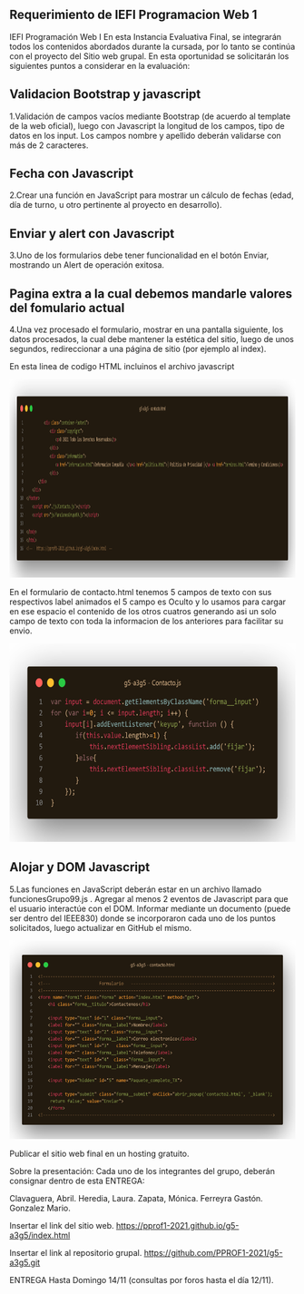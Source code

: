 ## Requerimiento de IEFI Programacion Web 1
IEFI Programación Web I 
En esta Instancia Evaluativa Final, se integrarán todos los contenidos abordados durante la cursada, por lo tanto se continúa con el proyecto del Sitio web grupal. En esta oportunidad se solicitarán los siguientes puntos a considerar en la evaluación:

## Validacion Bootstrap y javascript
1.Validación de campos vacíos mediante Bootstrap (de acuerdo al template de la web oficial), luego con Javascript la longitud de los campos, tipo de datos en los input. Los campos nombre y apellido deberán validarse con más de 2 caracteres. 

## Fecha con Javascript
2.Crear una función en JavaScript para mostrar un cálculo de fechas (edad, día de turno, u otro pertinente al proyecto en desarrollo).

## Enviar y alert con Javascript
3.Uno de los formularios debe tener funcionalidad en el botón Enviar, mostrando un Alert de operación exitosa.

## Pagina extra a la cual debemos mandarle valores del fomulario actual
4.Una vez procesado el formulario, mostrar en una pantalla siguiente, los datos procesados, la cual debe mantener la estética del sitio, luego de unos segundos, redireccionar a una página de sitio (por ejemplo al index). 


En esta linea de codigo HTML incluinos el archivo javascript 

<p align="center">
   <a>
  <img src="https://github.com/PPROF1-2021/g5-a3g5/blob/master/img/md1.png" width="100%" height="350"  title="">
    </a>
  </p>



En el formulario de contacto.html tenemos 5 campos de texto con sus respectivos label animados
el 5 campo es Oculto y lo usamos para cargar en ese espacio el contenido de los otros cuatros 
generando asi un solo campo de texto con toda la informacion de los anteriores para facilitar su envio.

<p align="center">
   <a>
  <img src="https://github.com/PPROF1-2021/g5-a3g5/blob/master/img/DOMjs.png" width=100% height="350" title="">
    </a>
  </p>










## Alojar y DOM  Javascript
5.Las funciones en JavaScript deberán estar en un archivo llamado funcionesGrupo99.js . Agregar al menos 2 eventos de Javascript para que el usuario interactúe con el DOM.
Informar mediante un documento (puede ser dentro del IEEE830) donde se incorporaron cada uno de los puntos solicitados, luego actualizar en GitHub el mismo.







<p align="center">
   <a>
  <img src="https://github.com/PPROF1-2021/g5-a3g5/blob/master/img/md2.png" width=100% height="350" title="">
    </a>
  </p>








Publicar el sitio web final en un hosting gratuito.


Sobre la presentación:
Cada uno de los integrantes del grupo, deberán consignar dentro de esta ENTREGA:

Clavaguera, Abril.
Heredia, Laura.
Zapata, Mónica.
Ferreyra Gastón.
Gonzalez Mario.


Insertar el link del sitio web.
https://pprof1-2021.github.io/g5-a3g5/index.html 


Insertar el link al repositorio grupal.
https://github.com/PPROF1-2021/g5-a3g5.git

ENTREGA Hasta Domingo 14/11 (consultas por foros hasta el día 12/11).
